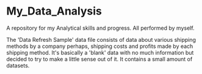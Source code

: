 # My_Data_Analysis

A repository for my Analytical skills and progress. All performed by myself.

The 'Data Refresh Sample' data file consists of data about various shipping methods by a company perhaps, shipping costs and  profits made by each shipping method.
It's basically a 'blank' data with no much information but decided to try to make a little sense out of it. It contains a small amount of datasets.
